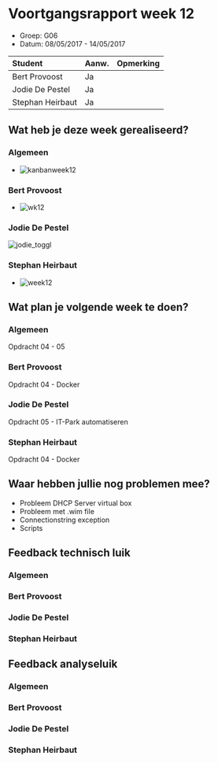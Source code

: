 # Voortgangsrapport week 12

* Groep: G06
* Datum: 08/05/2017 - 14/05/2017

| Student  | Aanw. | Opmerking |
| :---     | :---  | :---      |
| Bert Provoost |    Ja   |           |
| Jodie De Pestel |   Ja    |           |
| Stephan Heirbaut  |   Ja    |           |

## Wat heb je deze week gerealiseerd?

### Algemeen

* ![kanbanweek12](https://cloud.githubusercontent.com/assets/17174539/26046203/125459fc-394e-11e7-9d5d-a71d7c3ab3ba.png)

### Bert Provoost

* ![wk12](https://cloud.githubusercontent.com/assets/17174277/26047611/27db066c-3954-11e7-848a-ba8f60c48854.png)

### Jodie De Pestel

![jodie_toggl](https://cloud.githubusercontent.com/assets/17159222/26036633/615aa172-38e1-11e7-917b-0d90bfc0d093.png)


### Stephan Heirbaut

* ![week12](https://cloud.githubusercontent.com/assets/17174539/26046199/0ed64344-394e-11e7-8728-cb9710111f1b.png)

## Wat plan je volgende week te doen?

### Algemeen
Opdracht 04 - 05 

### Bert Provoost
Opdracht 04 - Docker

### Jodie De Pestel
Opdracht 05 - IT-Park automatiseren

### Stephan Heirbaut
Opdracht 04 - Docker

## Waar hebben jullie nog problemen mee?

* Probleem DHCP Server virtual box
* Probleem met .wim file 
* Connectionstring exception
* Scripts

## Feedback technisch luik

### Algemeen

### Bert Provoost
### Jodie De Pestel
### Stephan Heirbaut

## Feedback analyseluik

### Algemeen

### Bert Provoost
### Jodie De Pestel
### Stephan Heirbaut

